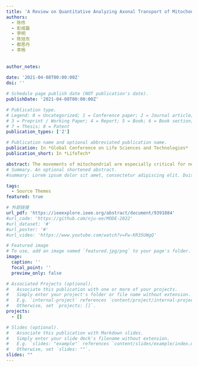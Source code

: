 ```yaml
---
title: 'A Review on Quantitative Analyzing Axonal Transport of Mitochondria'
authors:
  - 陈佟
  - 彭成磊
  - 李明
  - 陈旭东
  - 都思丹
  - 李杨
  
  
author_notes:
  
date: '2021-04-08T00:00:00Z'
doi: ''

# Schedule page publish date (NOT publication's date).
publishDate: '2021-04-08T00:00:00Z'

# Publication type.
# Legend: 0 = Uncategorized; 1 = Conference paper; 2 = Journal article;
# 3 = Preprint / Working Paper; 4 = Report; 5 = Book; 6 = Book section;
# 7 = Thesis; 8 = Patent
publication_types: ['2']

# Publication name and optional abbreviated publication name.
publication: In *Global Conference on Life Sciences and Technologies*
publication_short: In *LifeTech*

abstract: The movements of mitochondrial are especially critical for neuronal growth and function. However, to analyze and quantify this process is technically challenging. Different from traditional hand-drawn method which lacks efficiency, we focus on automatic methods, which consist three key aspects (image enhancement, trajectories tracking and quantitative analyzing) and provide a discussion about different issues in these steps.
# Summary. An optional shortened abstract.
#summary: Lorem ipsum dolor sit amet, consectetur adipiscing elit. Duis posuere tellus ac convallis placerat. Proin tincidunt magna sed ex sollicitudin condimentum.

tags:
  - Source Themes
featured: true

# 外部链接
url_pdf: 'https://ieeexplore.ieee.org/abstract/document/9391884'
#url_code: 'https://github.com/nju-ee/MODE-2022'
#url_dataset: '#'
#url_poster: '#'
#url_video: 'https://www.youtube.com/watch?v=Fw-KR35UWgQ'

# Featured image
# To use, add an image named `featured.jpg/png` to your page's folder.
image:
  caption: ''
  focal_point: ''
  preview_only: false

# Associated Projects (optional).
#   Associate this publication with one or more of your projects.
#   Simply enter your project's folder or file name without extension.
#   E.g. `internal-project` references `content/project/internal-project/index.md`.
#   Otherwise, set `projects: []`.
projects:
  - []

# Slides (optional).
#   Associate this publication with Markdown slides.
#   Simply enter your slide deck's filename without extension.
#   E.g. `slides: "example"` references `content/slides/example/index.md`.
#   Otherwise, set `slides: ""`.
slides: ""
---
```

